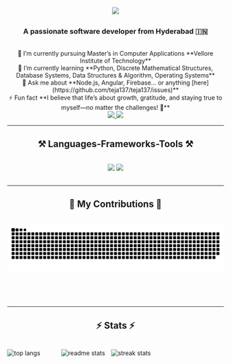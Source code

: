 <h1 align="center">
    <img src="https://readme-typing-svg.herokuapp.com/?font=Righteous&size=35&center=true&vCenter=true&width=500&height=70&duration=4000&lines=Hi+There!+👋🏽;+I'm+Prabhu+Teja+Pamula!;" />
</h1>

<h3 align="center">A passionate software developer from Hyderabad 🇮🇳</h3>

<br/>

<div align="center">
    🔭 I’m currently pursuing Master’s in Computer Applications **Vellore Institute of Technology**
    <br>
    🌱 I’m currently learning **Python, Discrete Mathematical Structures, Database Systems, Data Structures & Algorithm, Operating Systems**
    <br>
    💬 Ask me about **Node.js, Angular, Firebase... or anything [here](https://github.com/teja137/teja137/issues)**
    <br>
    ⚡ Fun fact **I believe that life’s about growth, gratitude, and staying true to myself—no matter the challenges! 🌱**
</div>

<div align="center"> 
  <a href="https://leetcode.com/u/teja137/" target="_blank">
    <img src="https://img.shields.io/badge/-LeetCode-FFA116?style=for-the-badge&logo=LeetCode&logoColor=black" target="_blank" />
  </a>
  <a href="https://www.linkedin.com/in/prabhu-teja-pamula/" target="_blank">
    <img src="https://img.shields.io/badge/LinkedIn-0077B5?style=for-the-badge&logo=linkedin&logoColor=white" target="_blank" />
  </a>
</div>

<hr/>

<h2 align="center">⚒️ Languages-Frameworks-Tools ⚒️</h2>
<br/>
<div align="center">
    <img src="https://skillicons.dev/icons?i=angular,bootstrap,mui,html,css,vscode,github,figma,git,r" />
    <img src="https://skillicons.dev/icons?i=nodejs,python,javascript,typescript,c,java,mysql" /><br>
</div>

<br/>
<hr/>

<div align="center">
  <h2>🐍 My Contributions 🐍</h2>
  <br>
  <img alt="snake eating my contributions" src="https://raw.githubusercontent.com/teja137/teja137/output/github-contribution-grid-snake.svg" />
  
  <br/><br/><br/>
</div>

<hr/>

<h2 align="center">⚡ Stats ⚡</h2>
<br>

<div allign="left">
  <img style="width: 21%; padding-right: 10px;" align="left" src="https://github-readme-stats-salesp07.vercel.app/api/top-langs/?username=teja137&langs_count=8&layout=compact&theme=react&border_radius=10&size_weight=0.5&count_weight=0.5&exclude_repo=github-readme-stats" alt="top langs" />
  <img style="width: 32%; padding-left: 10px;" src="https://github-readme-stats-salesp07.vercel.app/api?username=teja137&count_private=true&show_icons=true&theme=react&rank_icon=github&border_radius=10" alt="readme stats" />
  <img style="width: 34%; padding-left: 10px;"" src="https://github-readme-streak-stats-salesp07.vercel.app/?user=teja137&count_private=true&theme=react&border_radius=10" alt="streak stats"/>
</div>

